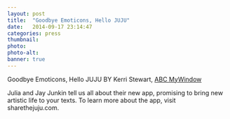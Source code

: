 ```yaml
---
layout: post
title:  "Goodbye Emoticons, Hello JUJU"
date:   2014-09-17 23:14:47
categories: press
thumbnail: 
photo: 
photo-alt: 
banner: true
---
```

Goodbye Emoticons, Hello JUJU
BY Kerri Stewart, [ABC MyWindow](http://mywindowco.com/goodbye-emoticons-hello-juju/)

Julia and Jay Junkin tell us all about their new app, promising to bring new artistic life to your texts. To learn more about the app, visit sharethejuju.com.

